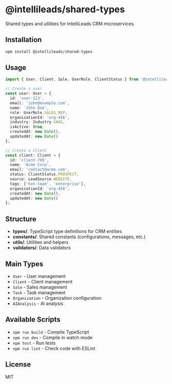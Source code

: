 # @intellileads/shared-types

Shared types and utilities for IntelliLeads CRM microservices.

## Installation

```bash
npm install @intellileads/shared-types
```

## Usage

```typescript
import { User, Client, Sale, UserRole, ClientStatus } from '@intellileads/shared-types';

// Create a user
const user: User = {
  id: 'user-123',
  email: 'john@example.com',
  name: 'John Doe',
  role: UserRole.SALES_REP,
  organizationId: 'org-456',
  industry: Industry.SAAS,
  isActive: true,
  createdAt: new Date(),
  updatedAt: new Date()
};

// Create a client
const client: Client = {
  id: 'client-789',
  name: 'Acme Corp',
  email: 'contact@acme.com',
  status: ClientStatus.PROSPECT,
  source: LeadSource.WEBSITE,
  tags: ['hot-lead', 'enterprise'],
  organizationId: 'org-456',
  createdAt: new Date(),
  updatedAt: new Date()
};
```

## Structure

- **types/**: TypeScript type definitions for CRM entities
- **constants/**: Shared constants (configurations, messages, etc.)
- **utils/**: Utilities and helpers
- **validators/**: Data validators

## Main Types

- `User` - User management
- `Client` - Client management
- `Sale` - Sales management
- `Task` - Task management
- `Organization` - Organization configuration
- `AIAnalysis` - AI analysis

## Available Scripts

- `npm run build` - Compile TypeScript
- `npm run dev` - Compile in watch mode
- `npm test` - Run tests
- `npm run lint` - Check code with ESLint

## License

MIT 
